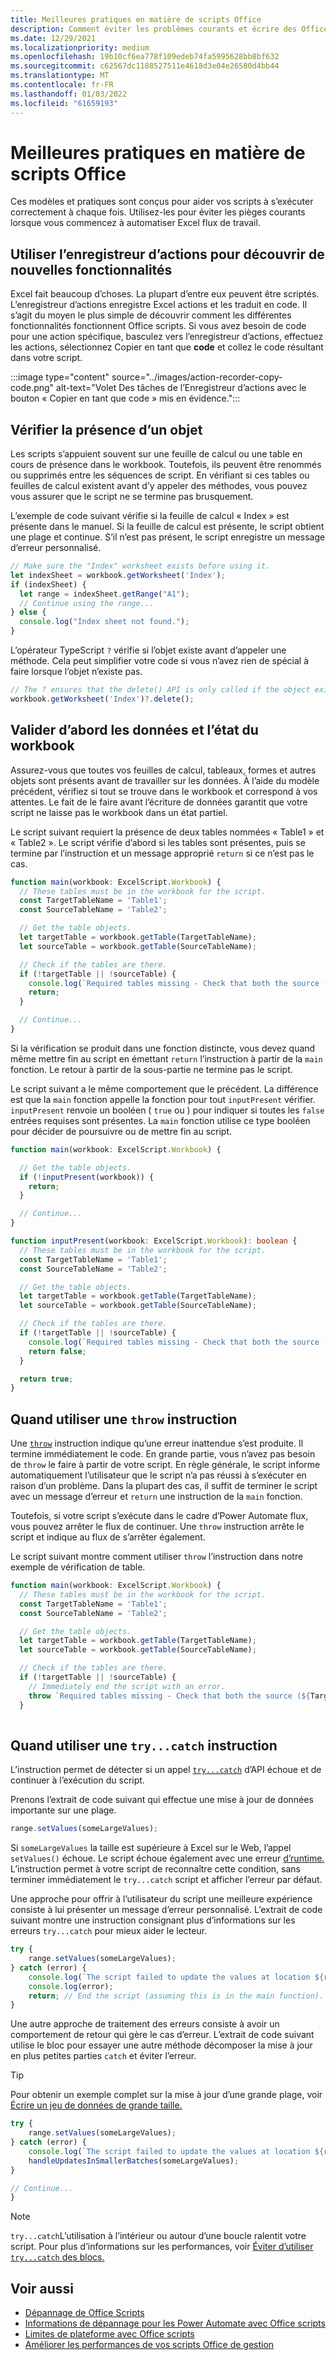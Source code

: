 ```yaml
---
title: Meilleures pratiques en matière de scripts Office
description: Comment éviter les problèmes courants et écrire des Office scripts fiables qui peuvent gérer des données ou des entrées inattendues.
ms.date: 12/29/2021
ms.localizationpriority: medium
ms.openlocfilehash: 19b10cf6ea778f109edeb74fa5995628bb8bf632
ms.sourcegitcommit: c62567dc1188527511e4618d3e04e26580d4bb44
ms.translationtype: MT
ms.contentlocale: fr-FR
ms.lasthandoff: 01/03/2022
ms.locfileid: "61659193"
---
```

# <a name="best-practices-in-office-scripts"></a>Meilleures pratiques en matière de scripts Office

Ces modèles et pratiques sont conçus pour aider vos scripts à s’exécuter correctement à chaque fois. Utilisez-les pour éviter les pièges courants lorsque vous commencez à automatiser Excel flux de travail.

## <a name="use-the-action-recorder-to-learn-new-features"></a>Utiliser l’enregistreur d’actions pour découvrir de nouvelles fonctionnalités

Excel fait beaucoup d’choses. La plupart d’entre eux peuvent être scriptés. L’enregistreur d’actions enregistre Excel actions et les traduit en code. Il s’agit du moyen le plus simple de découvrir comment les différentes fonctionnalités fonctionnent Office scripts. Si vous avez besoin de code pour une action spécifique, basculez vers l’enregistreur d’actions, effectuez les actions, sélectionnez Copier en tant que **code** et collez le code résultant dans votre script.

:::image type="content" source="../images/action-recorder-copy-code.png" alt-text="Volet Des tâches de l’Enregistreur d’actions avec le bouton « Copier en tant que code » mis en évidence.":::

## <a name="verify-an-object-is-present"></a>Vérifier la présence d’un objet

Les scripts s’appuient souvent sur une feuille de calcul ou une table en cours de présence dans le workbook. Toutefois, ils peuvent être renommés ou supprimés entre les séquences de script. En vérifiant si ces tables ou feuilles de calcul existent avant d’y appeler des méthodes, vous pouvez vous assurer que le script ne se termine pas brusquement.

L’exemple de code suivant vérifie si la feuille de calcul « Index » est présente dans le manuel. Si la feuille de calcul est présente, le script obtient une plage et continue. S’il n’est pas présent, le script enregistre un message d’erreur personnalisé.

```TypeScript
// Make sure the "Index" worksheet exists before using it.
let indexSheet = workbook.getWorksheet('Index');
if (indexSheet) {
  let range = indexSheet.getRange("A1");
  // Continue using the range...
} else {
  console.log("Index sheet not found.");
}
```

L’opérateur TypeScript `?` vérifie si l’objet existe avant d’appeler une méthode. Cela peut simplifier votre code si vous n’avez rien de spécial à faire lorsque l’objet n’existe pas.

```TypeScript
// The ? ensures that the delete() API is only called if the object exists.
workbook.getWorksheet('Index')?.delete();
```

## <a name="validate-data-and-workbook-state-first"></a>Valider d’abord les données et l’état du workbook

Assurez-vous que toutes vos feuilles de calcul, tableaux, formes et autres objets sont présents avant de travailler sur les données. À l’aide du modèle précédent, vérifiez si tout se trouve dans le workbook et correspond à vos attentes. Le fait de le faire avant l’écriture de données garantit que votre script ne laisse pas le workbook dans un état partiel.

Le script suivant requiert la présence de deux tables nommées « Table1 » et « Table2 ». Le script vérifie d’abord si les tables sont présentes, puis se termine par l’instruction et un message approprié `return` si ce n’est pas le cas.

```TypeScript
function main(workbook: ExcelScript.Workbook) {
  // These tables must be in the workbook for the script.
  const TargetTableName = 'Table1';
  const SourceTableName = 'Table2';

  // Get the table objects.
  let targetTable = workbook.getTable(TargetTableName);
  let sourceTable = workbook.getTable(SourceTableName);

  // Check if the tables are there.
  if (!targetTable || !sourceTable) {
    console.log(`Required tables missing - Check that both the source (${TargetTableName}) and target (${SourceTableName}) tables are present before running the script.`);
    return;
  }

  // Continue...
}
```

Si la vérification se produit dans une fonction distincte, vous devez quand même mettre fin au script en émettant `return` l’instruction à partir de la `main` fonction. Le retour à partir de la sous-partie ne termine pas le script.

Le script suivant a le même comportement que le précédent. La différence est que la `main` fonction appelle la fonction pour tout `inputPresent` vérifier. `inputPresent` renvoie un booléen ( `true` ou ) pour indiquer si toutes les `false` entrées requises sont présentes. La `main` fonction utilise ce type booléen pour décider de poursuivre ou de mettre fin au script.

```TypeScript
function main(workbook: ExcelScript.Workbook) {

  // Get the table objects.
  if (!inputPresent(workbook)) {
    return;
  }

  // Continue...
}

function inputPresent(workbook: ExcelScript.Workbook): boolean {
  // These tables must be in the workbook for the script.
  const TargetTableName = 'Table1';
  const SourceTableName = 'Table2';

  // Get the table objects.
  let targetTable = workbook.getTable(TargetTableName);
  let sourceTable = workbook.getTable(SourceTableName);

  // Check if the tables are there.
  if (!targetTable || !sourceTable) {
    console.log(`Required tables missing - Check that both the source (${TargetTableName}) and target (${SourceTableName}) tables are present before running the script.`);
    return false;
  }

  return true;
}
```

## <a name="when-to-use-a-throw-statement"></a>Quand utiliser une `throw` instruction

Une [`throw`](https://developer.mozilla.org/docs/web/javascript/reference/statements/throw) instruction indique qu’une erreur inattendue s’est produite. Il termine immédiatement le code. En grande partie, vous n’avez pas besoin de `throw` le faire à partir de votre script. En règle générale, le script informe automatiquement l’utilisateur que le script n’a pas réussi à s’exécuter en raison d’un problème. Dans la plupart des cas, il suffit de terminer le script avec un message d’erreur et `return` une instruction de la `main` fonction.

Toutefois, si votre script s’exécute dans le cadre d’Power Automate flux, vous pouvez arrêter le flux de continuer. Une `throw` instruction arrête le script et indique au flux de s’arrêter également.

Le script suivant montre comment utiliser `throw` l’instruction dans notre exemple de vérification de table.

```TypeScript
function main(workbook: ExcelScript.Workbook) {
  // These tables must be in the workbook for the script.
  const TargetTableName = 'Table1';
  const SourceTableName = 'Table2';

  // Get the table objects.
  let targetTable = workbook.getTable(TargetTableName);
  let sourceTable = workbook.getTable(SourceTableName);

  // Check if the tables are there.
  if (!targetTable || !sourceTable) {
    // Immediately end the script with an error.
    throw `Required tables missing - Check that both the source (${TargetTableName}) and target (${SourceTableName}) tables are present before running the script.`;
  }
  
```

## <a name="when-to-use-a-trycatch-statement"></a>Quand utiliser une `try...catch` instruction

L’instruction permet de détecter si un appel [`try...catch`](https://developer.mozilla.org/docs/Web/JavaScript/Reference/Statements/try...catch) d’API échoue et de continuer à l’exécution du script.

Prenons l’extrait de code suivant qui effectue une mise à jour de données importante sur une plage.

```TypeScript
range.setValues(someLargeValues);
```

Si `someLargeValues` la taille est supérieure à Excel sur le Web, l’appel `setValues()` échoue. Le script échoue également avec une erreur [d’runtime.](../testing/troubleshooting.md#runtime-errors) L’instruction permet à votre script de reconnaître cette condition, sans terminer immédiatement le `try...catch` script et afficher l’erreur par défaut.

Une approche pour offrir à l’utilisateur du script une meilleure expérience consiste à lui présenter un message d’erreur personnalisé. L’extrait de code suivant montre une instruction consignant plus d’informations sur les erreurs `try...catch` pour mieux aider le lecteur.

```TypeScript
try {
    range.setValues(someLargeValues);
} catch (error) {
    console.log(`The script failed to update the values at location ${range.getAddress()}. Please inspect and run again.`);
    console.log(error);
    return; // End the script (assuming this is in the main function).
}
```

Une autre approche de traitement des erreurs consiste à avoir un comportement de retour qui gère le cas d’erreur. L’extrait de code suivant utilise le bloc pour essayer une autre méthode décomposer la mise à jour en plus petites parties `catch` et éviter l’erreur.

> [!TIP]
> Pour obtenir un exemple complet sur la mise à jour d’une grande plage, voir [Écrire un jeu de données de grande taille.](../resources/samples/write-large-dataset.md)

```TypeScript
try {
    range.setValues(someLargeValues);
} catch (error) {
    console.log(`The script failed to update the values at location ${range.getAddress()}. Trying a different approach.`);
    handleUpdatesInSmallerBatches(someLargeValues);
}

// Continue...
}
```

> [!NOTE]
> `try...catch`L’utilisation à l’intérieur ou autour d’une boucle ralentit votre script. Pour plus d’informations sur les performances, voir [Éviter d’utiliser `try...catch` des blocs.](web-client-performance.md#avoid-using-trycatch-blocks-in-or-surrounding-loops)

## <a name="see-also"></a>Voir aussi

- [Dépannage de Office Scripts](../testing/troubleshooting.md)
- [Informations de dépannage pour les Power Automate avec Office scripts](../testing/power-automate-troubleshooting.md)
- [Limites de plateforme avec Office scripts](../testing/platform-limits.md)
- [Améliorer les performances de vos scripts Office de gestion](web-client-performance.md)
